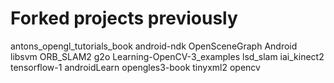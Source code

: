 # Forked projects previously



antons_opengl_tutorials_book
android-ndk
OpenSceneGraph
Android
libsvm
ORB_SLAM2
g2o
Learning-OpenCV-3_examples
lsd_slam
iai_kinect2
tensorflow-1
androidLearn
opengles3-book
tinyxml2
opencv
